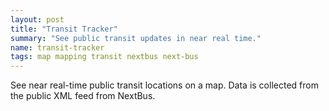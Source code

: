 ```yaml
---
layout: post
title: "Transit Tracker"
summary: "See public transit updates in near real time."
name: transit-tracker
tags: map mapping transit nextbus next-bus
---
```


See near real-time public transit locations on a map. Data is collected from the public XML feed from NextBus.
